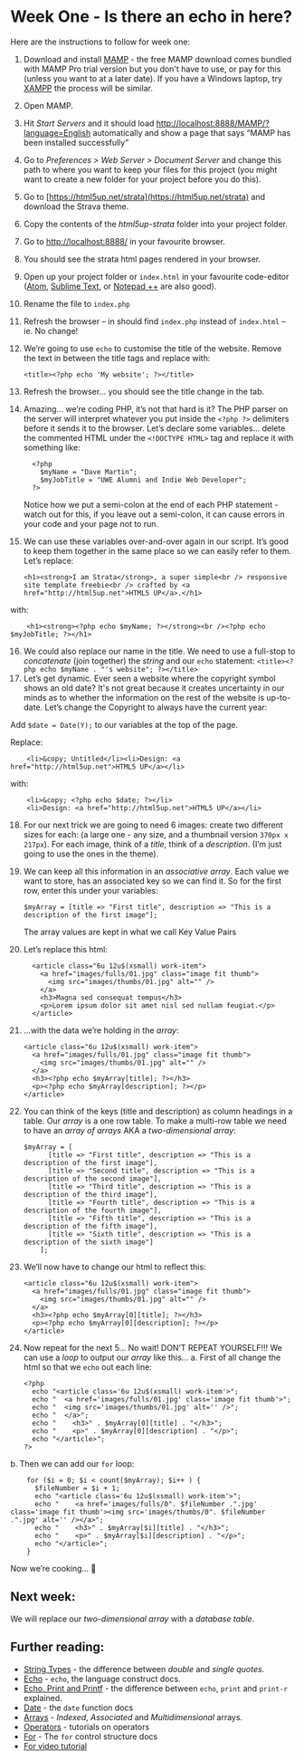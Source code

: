 # Week One - Is there an echo in here?

Here are the instructions to follow for week one:

1.	Download and install [MAMP](https://www.mamp.info/en/) - the free MAMP download comes bundled with MAMP Pro trial version but you don't have to use, or pay for this (unless you want to at a later date). If you have a Windows laptop, try [XAMPP](https://www.apachefriends.org/index.html) the process will be similar.
2.	Open MAMP.
3.	Hit *Start Servers* and it should load [http://localhost:8888/MAMP/?language=English](http://localhost:8888/MAMP/?language=English) automatically and show a page that says “MAMP has been installed successfully”
4.	Go to *Preferences > Web Server > Document Server* and change this path to where you want to keep your files for this project (you might want to create a new folder for your project before you do this).
5.	Go to [https://html5up.net/strata](https://html5up.net/strata) and download the Strava theme.
6.	Copy the contents of the *html5up-strata* folder into your project folder.
7.	Go to [http://localhost:8888/](http://localhost:8888/) in your favourite browser.
8.	You should see the strata html pages rendered in your browser.
9.	Open up your project folder or `index.html` in your favourite code-editor ([Atom](https://atom.io/), [Sublime Text](https://www.sublimetext.com/3), or [Notepad ++](https://notepad-plus-plus.org/) are also good).
10.	Rename the file to `index.php`
11.	Refresh the browser – in should find `index.php` instead of `index.html` – ie. No change!
12.	We’re going to use `echo` to customise the title of the website. Remove the text in between the title tags and replace with:

    `<title><?php echo 'My website'; ?></title>`

13.	Refresh the browser… you should see the title change in the tab.
14.	Amazing… we’re coding PHP, it’s not that hard is it?
    The PHP parser on the server will interpret whatever you put inside the `<?php ?>` delimiters before it sends it to the browser.
    Let’s declare some variables… delete the commented HTML under the `<!DOCTYPE HTML>` tag and replace it with something like:

          <?php
            $myName = "Dave Martin";
            $myJobTitle = "UWE Alumni and Indie Web Developer";
          ?>

    Notice how we put a semi-colon at the end of each PHP statement - watch out for this, if you leave out a semi-colon, it can cause errors in your code and your page not to run.
15. We can use these variables over-and-over again in our script.  It’s good to keep them together in the same place so we can easily refer to them.  Let’s replace:

        <h1><strong>I am Strata</strong>, a super simple<br /> responsive site template freebie<br /> crafted by <a href="http://html5up.net">HTML5 UP</a>.</h1>

with:

        <h1><strong><?php echo $myName; ?></strong><br /><?php echo $myJobTitle; ?></h1>

16.	We could also replace our name in the title.  We need to use a full-stop to *concatenate* (join together) the *string* and our `echo` statement:
    `<title><?php echo $myName . "'s website"; ?></title>`
17.	Let’s get dynamic.  Ever seen a website where the copyright symbol shows an old date?  It's not great because it creates uncertainty in our minds as to whether the information on the rest of the website is up-to-date.  Let’s change the Copyright to always have the current year:

  Add `$date = Date(Y);` to our variables at the top of the page.

  Replace:

        <li>&copy; Untitled</li><li>Design: <a href="http://html5up.net">HTML5 UP</a></li>
with:

        <li>&copy; <?php echo $date; ?></li>
        <li>Design: <a href="http://html5up.net">HTML5 UP</a></li>

18.	For our next trick we are going to need 6 images: create two different sizes for each: (a large one - any size, and a thumbnail version `370px x 217px`).  For each image, think of a *title*, think of a *description*. (I’m just going to use the ones in the theme).
19.	We can keep all this information in an *associative array*. Each value we want to store, has an associated key so we can find it. So for the first row, enter this under your variables:

        $myArray = [title => "First title", description => "This is a description of the first image"];

    The array values are kept in what we call Key Value Pairs
20.	Let’s replace this html:

          <article class="6u 12u$(xsmall) work-item">
            <a href="images/fulls/01.jpg" class="image fit thumb">
              <img src="images/thumbs/01.jpg" alt="" />
            </a>
            <h3>Magna sed consequat tempus</h3>
            <p>Lorem ipsum dolor sit amet nisl sed nullam feugiat.</p>
          </article>

21.	…with the data we’re holding in the *array*:

        <article class="6u 12u$(xsmall) work-item">
          <a href="images/fulls/01.jpg" class="image fit thumb">
            <img src="images/thumbs/01.jpg" alt="" />
          </a>
          <h3><?php echo $myArray[title]; ?></h3>
          <p><?php echo $myArray[description]; ?></p>
        </article>

22.	You can think of the keys (title and description) as column headings in a table.  Our *array* is a one row table.  To make a multi-row table we need to have an *array of arrays* AKA a *two-dimensional array*:

        $myArray = [
              [title => "First title", description => "This is a description of the first image"],
              [title => "Second title", description => "This is a description of the second image"],
              [title => "Third title", description => "This is a description of the third image"],
              [title => "Fourth title", description => "This is a description of the fourth image"],
              [title => "Fifth title", description => "This is a description of the fifth image"],
              [title => "Sixth title", description => "This is a description of the sixth image"]
            ];

23.	We’ll now have to change our html to reflect this:

        <article class="6u 12u$(xsmall) work-item">
          <a href="images/fulls/01.jpg" class="image fit thumb">
            <img src="images/thumbs/01.jpg" alt="" />
          </a>
          <h3><?php echo $myArray[0][title]; ?></h3>
          <p><?php echo $myArray[0][description]; ?></p>
        </article>

24.	Now repeat for the next 5… No wait!  DON’T REPEAT YOURSELF!!!  We can use a *loop* to output our *array* like this…
a.	First of all change the html so that we `echo` out each line:

        <?php
          echo "<article class='6u 12u$(xsmall) work-item'>";
          echo "  <a href='images/fulls/01.jpg' class='image fit thumb'>";
          echo "  <img src='images/thumbs/01.jpg' alt='' />";
          echo "  </a>";
          echo "	<h3>" . $myArray[0][title] . "</h3>";
          echo "	<p>" . $myArray[0][description] . "</p>";
          echo "</article>";
        ?>

b.	Then we can add our `for` loop:

        for ($i = 0; $i < count($myArray); $i++ ) {
          $fileNumber = $i + 1;
          echo "<article class='6u 12u$(xsmall) work-item'>";
          echo "	<a href='images/fulls/0". $fileNumber .".jpg' class='image fit thumb'><img src='images/thumbs/0". $fileNumber .".jpg' alt='' /></a>";
          echo "	<h3>" . $myArray[$i][title] . "</h3>";
          echo "	<p>" . $myArray[$i][description] . "</p>";
          echo "</article>";
        }

Now we’re cooking… 🍳

## Next week:
We will replace our *two-dimensional array* with a *database table*.

## Further reading:
* [String Types](http://www.phptherightway.com/pages/The-Basics.html#string-types) - the difference between *double* and *single quotes*.
* [Echo](http://php.net/manual/en/function.echo.php) - `echo`, the language construct docs.
* [Echo, Print and Printf](https://stackoverflow.com/questions/1647322/whats-the-difference-between-echo-print-and-print-r-in-php) - the difference between `echo`, `print` and `print-r` explained.
* [Date](http://nl3.php.net/manual/en/function.date.php)  - the `date` function docs
* [Arrays](https://www.w3schools.com/PhP/php_arrays.asp) - *Indexed*, *Associated* and *Multidimensional* arrays.
* [Operators](http://thephpbasics.com/tutorial-10-operators/) - tutorials on operators
* [For](http://nl1.php.net/manual/en/control-structures.for.php) - The `for` control structure docs
* [For video tutorial](http://thephpbasics.com/tutorial-17-for-loop/)
